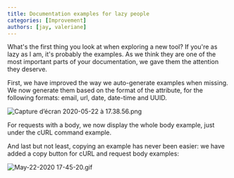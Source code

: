 ```yaml
---
title: Documentation examples for lazy people
categories: [Improvement]
authors: [jay, valeriane]
---
```


What's the first thing you look at when exploring a new tool? If you're as lazy as I am, it's probably the examples. As we think they are one of the most important parts of your documentation, we gave them the attention they deserve.

First, we have improved the way we auto-generate examples when missing. We now generate them based on the format of the attribute, for the following formats: email, url, date, date-time and UUID.

![Capture d’écran 2020-05-22 à 17.38.56.png](https://cloud.headwayapp.co/changelogs_images/images/big/000/047/932-74090dff60fa2591c44bb291882921e52a6a136c.png)

For requests with a body, we now display the whole body example, just under the cURL command example.

And last but not least, copying an example has never been easier: we have added a copy button for cURL and request body examples:

![May-22-2020 17-45-20.gif](https://cloud.headwayapp.co/changelogs_images/images/big/000/047/934-5691743f4132ecdc68c12f439ffc69a5ccf2729e.gif)


